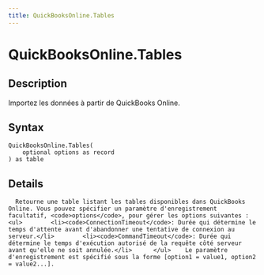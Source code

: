 ```yaml
---
title: QuickBooksOnline.Tables
---
```


# QuickBooksOnline.Tables


## Description

Importez les données à partir de QuickBooks Online.


## Syntax

```powerquery
QuickBooksOnline.Tables(
    optional options as record
) as table
```


## Details

      Retourne une table listant les tables disponibles dans QuickBooks Online. Vous pouvez spécifier un paramètre d'enregistrement facultatif, <code>options</code>, pour gérer les options suivantes :      <ul>        <li><code>ConnectionTimeout</code>: Durée qui détermine le temps d'attente avant d'abandonner une tentative de connexion au serveur.</li>        <li><code>CommandTimeout</code>: Durée qui détermine le temps d'exécution autorisé de la requête côté serveur avant qu'elle ne soit annulée.</li>      </ul>    Le paramètre d'enregistrement est spécifié sous la forme [option1 = value1, option2 = value2...].    


